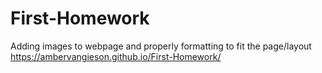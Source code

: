 # First-Homework
Adding images to webpage and properly formatting to fit the page/layout
https://ambervangieson.github.io/First-Homework/
